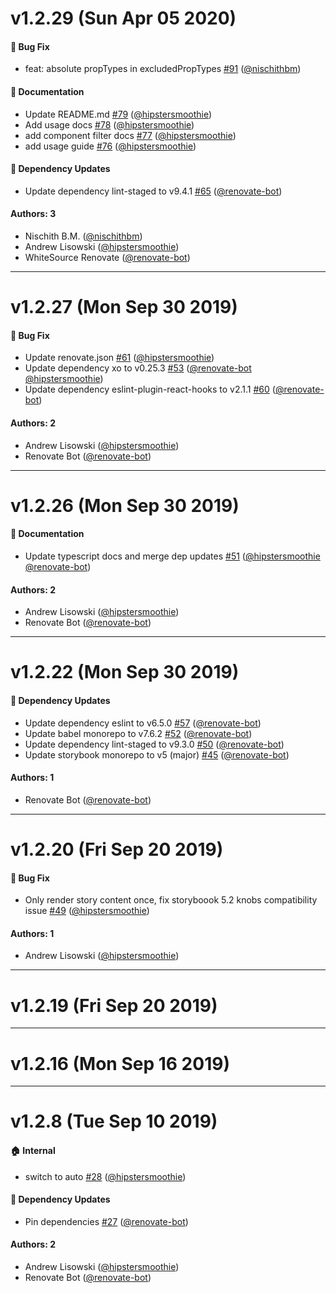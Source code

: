 # v1.2.29 (Sun Apr 05 2020)

#### 🐛  Bug Fix

- feat: absolute propTypes in excludedPropTypes [#91](https://github.com/hipstersmoothie/storybook-addon-react-docgen/pull/91) ([@nischithbm](https://github.com/nischithbm))

#### 📝  Documentation

- Update README.md [#79](https://github.com/hipstersmoothie/storybook-addon-react-docgen/pull/79) ([@hipstersmoothie](https://github.com/hipstersmoothie))
- Add usage docs [#78](https://github.com/hipstersmoothie/storybook-addon-react-docgen/pull/78) ([@hipstersmoothie](https://github.com/hipstersmoothie))
- add component filter docs [#77](https://github.com/hipstersmoothie/storybook-addon-react-docgen/pull/77) ([@hipstersmoothie](https://github.com/hipstersmoothie))
- add usage guide [#76](https://github.com/hipstersmoothie/storybook-addon-react-docgen/pull/76) ([@hipstersmoothie](https://github.com/hipstersmoothie))

#### 🔩 Dependency Updates

- Update dependency lint-staged to v9.4.1 [#65](https://github.com/hipstersmoothie/storybook-addon-react-docgen/pull/65) ([@renovate-bot](https://github.com/renovate-bot))

#### Authors: 3

- Nischith B.M. ([@nischithbm](https://github.com/nischithbm))
- Andrew Lisowski ([@hipstersmoothie](https://github.com/hipstersmoothie))
- WhiteSource Renovate ([@renovate-bot](https://github.com/renovate-bot))

---

# v1.2.27 (Mon Sep 30 2019)

#### 🐛  Bug Fix

- Update renovate.json [#61](https://github.com/hipstersmoothie/storybook-addon-react-docgen/pull/61) ([@hipstersmoothie](https://github.com/hipstersmoothie))
- Update dependency xo to v0.25.3 [#53](https://github.com/hipstersmoothie/storybook-addon-react-docgen/pull/53) ([@renovate-bot](https://github.com/renovate-bot) [@hipstersmoothie](https://github.com/hipstersmoothie))
- Update dependency eslint-plugin-react-hooks to v2.1.1 [#60](https://github.com/hipstersmoothie/storybook-addon-react-docgen/pull/60) ([@renovate-bot](https://github.com/renovate-bot))

#### Authors: 2

- Andrew Lisowski ([@hipstersmoothie](https://github.com/hipstersmoothie))
- Renovate Bot ([@renovate-bot](https://github.com/renovate-bot))

---

# v1.2.26 (Mon Sep 30 2019)

#### 📝  Documentation

- Update typescript docs and merge dep updates [#51](https://github.com/hipstersmoothie/storybook-addon-react-docgen/pull/51) ([@hipstersmoothie](https://github.com/hipstersmoothie) [@renovate-bot](https://github.com/renovate-bot))

#### Authors: 2

- Andrew Lisowski ([@hipstersmoothie](https://github.com/hipstersmoothie))
- Renovate Bot ([@renovate-bot](https://github.com/renovate-bot))

---

# v1.2.22 (Mon Sep 30 2019)

#### 🔩 Dependency Updates

- Update dependency eslint to v6.5.0 [#57](https://github.com/hipstersmoothie/storybook-addon-react-docgen/pull/57) ([@renovate-bot](https://github.com/renovate-bot))
- Update babel monorepo to v7.6.2 [#52](https://github.com/hipstersmoothie/storybook-addon-react-docgen/pull/52) ([@renovate-bot](https://github.com/renovate-bot))
- Update dependency lint-staged to v9.3.0 [#50](https://github.com/hipstersmoothie/storybook-addon-react-docgen/pull/50) ([@renovate-bot](https://github.com/renovate-bot))
- Update storybook monorepo to v5 (major) [#45](https://github.com/hipstersmoothie/storybook-addon-react-docgen/pull/45) ([@renovate-bot](https://github.com/renovate-bot))

#### Authors: 1

- Renovate Bot ([@renovate-bot](https://github.com/renovate-bot))

---

# v1.2.20 (Fri Sep 20 2019)

#### 🐛  Bug Fix

- Only render story content once, fix storyboook 5.2 knobs compatibility issue [#49](https://github.com/hipstersmoothie/storybook-addon-react-docgen/pull/49) ([@hipstersmoothie](https://github.com/hipstersmoothie))

#### Authors: 1

- Andrew Lisowski ([@hipstersmoothie](https://github.com/hipstersmoothie))

---

# v1.2.19 (Fri Sep 20 2019)



---

# v1.2.16 (Mon Sep 16 2019)



---

# v1.2.8 (Tue Sep 10 2019)

#### 🏠  Internal

- switch to auto [#28](https://github.com/hipstersmoothie/storybook-addon-react-docgen/pull/28) ([@hipstersmoothie](https://github.com/hipstersmoothie))

#### 🔩 Dependency Updates

- Pin dependencies [#27](https://github.com/hipstersmoothie/storybook-addon-react-docgen/pull/27) ([@renovate-bot](https://github.com/renovate-bot))

#### Authors: 2

- Andrew Lisowski ([@hipstersmoothie](https://github.com/hipstersmoothie))
- Renovate Bot ([@renovate-bot](https://github.com/renovate-bot))